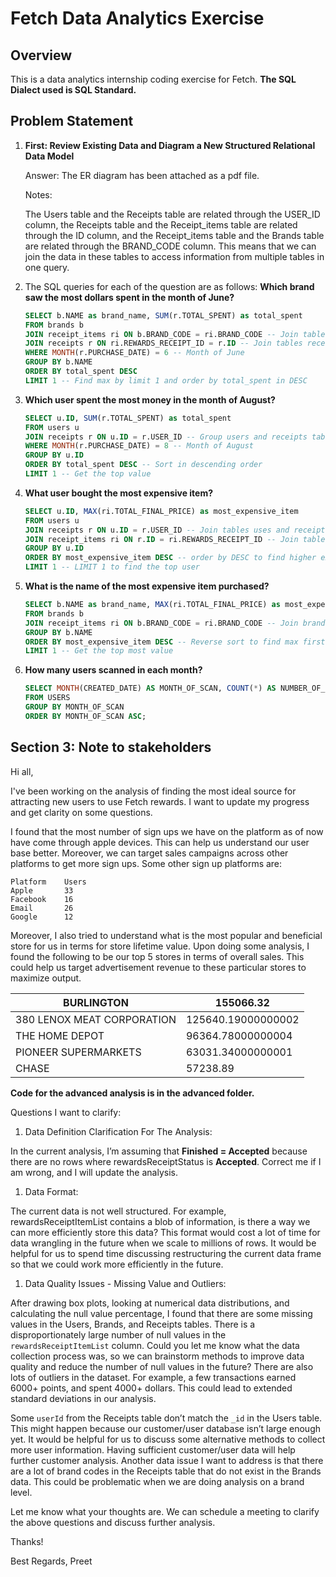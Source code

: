 # Fetch Data Analytics Exercise

## Overview

This is a data analytics internship coding exercise for Fetch. **The SQL Dialect used is SQL Standard.**

## Problem Statement

1. **First: Review Existing Data and Diagram a New Structured Relational Data Model**

   Answer: The ER diagram has been attached as a pdf file.

   Notes:

   The Users table and the Receipts table are related through the USER_ID column, the Receipts table and the Receipt_items table are related through the ID column, and the Receipt_items table and the Brands table are related through the BRAND_CODE column. This means that we can join the data in these tables to access information from multiple tables in one query.

2. The SQL queries for each of the question are as follows:
   **Which brand saw the most dollars spent in the month of June?**

   ```sql
   SELECT b.NAME as brand_name, SUM(r.TOTAL_SPENT) as total_spent
   FROM brands b
   JOIN receipt_items ri ON b.BRAND_CODE = ri.BRAND_CODE -- Join tables brands and receipt items
   JOIN receipts r ON ri.REWARDS_RECEIPT_ID = r.ID -- Join tables receipts and rewards receipts
   WHERE MONTH(r.PURCHASE_DATE) = 6 -- Month of June
   GROUP BY b.NAME
   ORDER BY total_spent DESC
   LIMIT 1 -- Find max by limit 1 and order by total_spent in DESC
   ```

2. **Which user spent the most money in the month of August?**

   ```sql
   SELECT u.ID, SUM(r.TOTAL_SPENT) as total_spent
   FROM users u
   JOIN receipts r ON u.ID = r.USER_ID -- Group users and receipts table based on User ID
   WHERE MONTH(r.PURCHASE_DATE) = 8 -- Month of August
   GROUP BY u.ID
   ORDER BY total_spent DESC -- Sort in descending order
   LIMIT 1 -- Get the top value
   ```

3. **What user bought the most expensive item?**

   ```sql
   SELECT u.ID, MAX(ri.TOTAL_FINAL_PRICE) as most_expensive_item
   FROM users u
   JOIN receipts r ON u.ID = r.USER_ID -- Join tables uses and receipts on User ID
   JOIN receipt_items ri ON r.ID = ri.REWARDS_RECEIPT_ID -- Join tables receipt_items and receipts on Receipt ID
   GROUP BY u.ID
   ORDER BY most_expensive_item DESC -- order by DESC to find higher expenses first
   LIMIT 1 -- LIMIT 1 to find the top user
   ```

4. **What is the name of the most expensive item purchased?**

   ```sql
   SELECT b.NAME as brand_name, MAX(ri.TOTAL_FINAL_PRICE) as most_expensive_item
   FROM brands b
   JOIN receipt_items ri ON b.BRAND_CODE = ri.BRAND_CODE -- Join brands and receipt_items on Brand Code
   GROUP BY b.NAME
   ORDER BY most_expensive_item DESC -- Reverse sort to find max first
   LIMIT 1 -- Get the top most value
   ```

5. **How many users scanned in each month?**

   ```sql
   SELECT MONTH(CREATED_DATE) AS MONTH_OF_SCAN, COUNT(*) AS NUMBER_OF_USERS
   FROM USERS
   GROUP BY MONTH_OF_SCAN
   ORDER BY MONTH_OF_SCAN ASC;
   ```

## Section 3: Note to stakeholders

Hi all,

I've been working on the analysis of finding the most ideal source for attracting new users to use Fetch rewards. I want to update my progress and get clarity on some questions.

I found that the most number of sign ups we have on the platform as of now have come through apple devices. This can help us understand our user base better. Moreover, we can target sales campaigns across other platforms to get more sign ups. Some other sign up platforms are:

```
Platform	Users
Apple		33
Facebook	16
Email		26
Google		12
```

Moreover, I also tried to understand what is the most popular and beneficial store for us in terms for store lifetime value. Upon doing some analysis, I found the following to be our top 5 stores in terms of overall sales. This could help us target advertisement revenue to these particular stores to maximize output. 

| BURLINGTON                 | 155066.32          |
| -------------------------- | ------------------ |
| 380 LENOX MEAT CORPORATION | 125640.19000000002 |
| THE HOME DEPOT             | 96364.78000000004  |
| PIONEER SUPERMARKETS       | 63031.34000000001  |
| CHASE                      | 57238.89           |

**Code for the advanced analysis is in the advanced folder.**

Questions I want to clarify:

1. Data Definition Clarification For The Analysis:

In the current analysis, I’m assuming that **Finished = Accepted** because there are no rows where rewardsReceiptStatus is **Accepted**. Correct me if I am wrong, and I will update the analysis.

1. Data Format:

The current data is not well structured. For example, rewardsReceiptItemList contains a blob of information, is there a way we can more efficiently store this data? This format would cost a lot of time for data wrangling in the future when we scale to millions of rows. It would be helpful for us to spend time discussing restructuring the current data frame so that we could work more efficiently in the future.

1. Data Quality Issues - Missing Value and Outliers:

After drawing box plots, looking at numerical data distributions, and calculating the null value percentage, I found that there are some missing values in the Users, Brands, and Receipts tables. There is a disproportionately large number of null values in the `rewardsReceiptItemList` column. Could you let me know what the data collection process was, so we can brainstorm methods to improve data quality and reduce the number of null values in the future? There are also lots of outliers in the dataset. For example, a few transactions earned 6000+ points, and spent 4000+ dollars. This could lead to extended standard deviations in our analysis.

Some `userId` from the Receipts table don’t match the `_id` in the Users table. This might happen because our customer/user database isn’t large enough yet. It would be helpful for us to discuss some alternative methods to collect more user information. Having sufficient customer/user data will help further customer analysis. Another data issue I want to address is that there are a lot of brand codes in the Receipts table that do not exist in the Brands data. This could be problematic when we are doing analysis on a brand level.

Let me know what your thoughts are. We can schedule a meeting to clarify the above questions and discuss further analysis.

Thanks!

Best Regards, Preet
